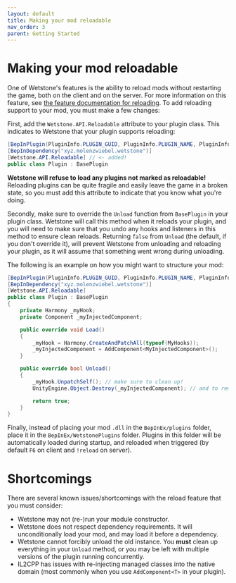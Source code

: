 ```yaml
---
layout: default
title: Making your mod reloadable
nav_order: 3
parent: Getting Started
---
```


# Making your mod reloadable

One of Wetstone's features is the ability to reload mods without restarting the game, both on the client and on the server. For more information on this feature, see [the feature documentation for reloading](../features/reloading.html). To add reloading support to your mod, you must make a few changes:

First, add the `Wetstone.API.Reloadable` attribute to your plugin class. This indicates to Wetstone that your plugin supports reloading:

```csharp
[BepInPlugin(PluginInfo.PLUGIN_GUID, PluginInfo.PLUGIN_NAME, PluginInfo.PLUGIN_VERSION)]
[BepInDependency("xyz.molenzwiebel.wetstone")]
[Wetstone.API.Reloadable] // <- added!
public class Plugin : BasePlugin
```

**Wetstone will refuse to load any plugins not marked as reloadable!** Reloading plugins can be quite fragile and easily leave the game in a broken state, so you must add this attribute to indicate that you know what you're doing.

Secondly, make sure to override the `Unload` function from `BasePlugin` in your plugin class. Wetstone will call this method when it reloads your plugin, and you will need to make sure that you undo any hooks and listeners in this method to ensure clean reloads. Returning `false` from `Unload` (the default, if you don't override it), will prevent Wetstone from unloading and reloading your plugin, as it will assume that something went wrong during unloading.

The following is an example on how you might want to structure your mod:

```csharp
[BepInPlugin(PluginInfo.PLUGIN_GUID, PluginInfo.PLUGIN_NAME, PluginInfo.PLUGIN_VERSION)]
[BepInDependency("xyz.molenzwiebel.wetstone")]
[Wetstone.API.Reloadable]
public class Plugin : BasePlugin
{
    private Harmony _myHook;
    private Component _myInjectedComponent;

    public override void Load()
    {
        _myHook = Harmony.CreateAndPatchAll(typeof(MyHooks));
        _myInjectedComponent = AddComponent<MyInjectedComponent>();
    }

    public override bool Unload()
    {
        _myHook.UnpatchSelf(); // make sure to clean up!
        UnityEngine.Object.Destroy(_myInjectedComponent); // and to remove any components you added!

        return true;
    }
}
```

Finally, instead of placing your mod `.dll` in the `BepInEx/plugins` folder, place it in the `BepInEx/WetstonePlugins` folder. Plugins in this folder will be automatically loaded during startup, and reloaded when triggered (by default `F6` on client and `!reload` on server).

# Shortcomings

There are several known issues/shortcomings with the reload feature that you must consider:

- Wetstone may not (re-)run your module constructor.
- Wetstone does not respect dependency requirements. It will unconditionally load your mod, and may load it before a dependency.
- Wetstone cannot forcibly unload the old instance. You **must** clean up everything in your `Unload` method, or you may be left with multiple versions of the plugin running concurrently.
- IL2CPP has issues with re-injecting managed classes into the native domain (most commonly when you use `AddComponent<T>` in your plugin).
